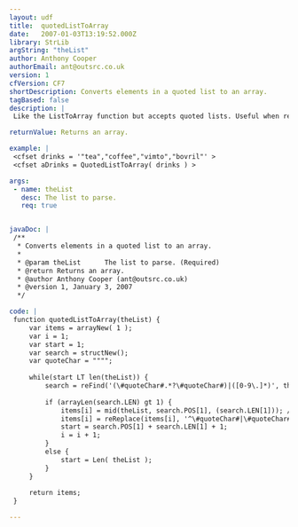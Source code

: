 ```yaml
---
layout: udf
title:  quotedListToArray
date:   2007-01-03T13:19:52.000Z
library: StrLib
argString: "theList"
author: Anthony Cooper
authorEmail: ant@outsrc.co.uk
version: 1
cfVersion: CF7
shortDescription: Converts elements in a quoted list to an array.
tagBased: false
description: |
 Like the ListToArray function but accepts quoted lists. Useful when reading from Quoted CSVs and the like.

returnValue: Returns an array.

example: |
 <cfset drinks = '"tea","coffee","vimto","bovril"' >
 <cfset aDrinks = QuotedListToArray( drinks ) >

args:
 - name: theList
   desc: The list to parse.
   req: true


javaDoc: |
 /**
  * Converts elements in a quoted list to an array.
  * 
  * @param theList      The list to parse. (Required)
  * @return Returns an array. 
  * @author Anthony Cooper (ant@outsrc.co.uk) 
  * @version 1, January 3, 2007 
  */

code: |
 function quotedListToArray(theList) {
     var items = arrayNew( 1 );
     var i = 1;
     var start = 1;
     var search = structNew();
     var quoteChar = """";
 
     while(start LT len(theList)) {
         search = reFind('(\#quoteChar#.*?\#quoteChar#)|([0-9\.]*)', theList, start, true );
             
         if (arrayLen(search.LEN) gt 1) {
             items[i] = mid(theList, search.POS[1], (search.LEN[1])); //Extract string
             items[i] = reReplace(items[i], '^\#quoteChar#|\#quoteChar#$', "", "All" );     //Remove double quote character
             start = search.POS[1] + search.LEN[1] + 1;
             i = i + 1;
         }
         else {
             start = Len( theList );
         }
     }
         
     return items;    
 }

---
```


